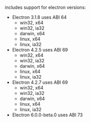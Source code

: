 includes support for electron versions:
* Electron 3.1.8 uses ABI 64
   - win32, x64
   - win32, ia32
   - darwin, x64
   - linux, x64
   - linux, ia32
* Electron 4.2.5 uses ABI 69
   - win32, x64
   - win32, ia32
   - darwin, x64
   - linux, x64
   - linux, ia32
* Electron 4.2.7 uses ABI 69
   - win32, x64
   - win32, ia32
   - darwin, x64
   - linux, x64
   - linux, ia32
* Electron 6.0.0-beta.0 uses ABI 73
